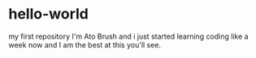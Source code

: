 # hello-world
my first repository
I'm Ato Brush and i just started learning coding like a week now and I am the best at this you'll see.
